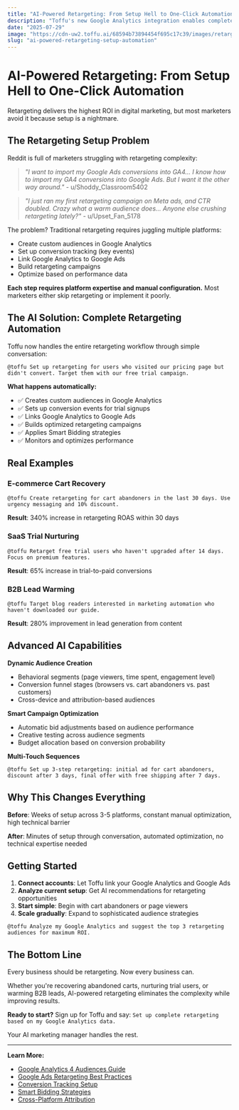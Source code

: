 ```yaml
---
title: "AI-Powered Retargeting: From Setup Hell to One-Click Automation"
description: "Toffu's new Google Analytics integration enables complete retargeting automation - from custom audiences to campaign launch through AI conversation."
date: "2025-07-29"
image: "https://cdn-uw2.toffu.ai/68594b73894454f695c17c39/images/retargeting-automation-blog.png"
slug: "ai-powered-retargeting-setup-automation"
---
```


# AI-Powered Retargeting: From Setup Hell to One-Click Automation

Retargeting delivers the highest ROI in digital marketing, but most marketers avoid it because setup is a nightmare.

## The Retargeting Setup Problem

Reddit is full of marketers struggling with retargeting complexity:

> *"I want to import my Google Ads conversions into GA4... I know how to import my GA4 conversions into Google Ads. But I want it the other way around."* - u/Shoddy_Classroom5402

> *"I just ran my first retargeting campaign on Meta ads, and CTR doubled. Crazy what a warm audience does... Anyone else crushing retargeting lately?"* - u/Upset_Fan_5178

The problem? Traditional retargeting requires juggling multiple platforms:
- Create custom audiences in Google Analytics
- Set up conversion tracking (key events)
- Link Google Analytics to Google Ads  
- Build retargeting campaigns
- Optimize based on performance data

**Each step requires platform expertise and manual configuration.** Most marketers either skip retargeting or implement it poorly.

## The AI Solution: Complete Retargeting Automation

Toffu now handles the entire retargeting workflow through simple conversation:

```
@toffu Set up retargeting for users who visited our pricing page but didn't convert. Target them with our free trial campaign.
```

**What happens automatically:**
- ✅ Creates custom audiences in Google Analytics
- ✅ Sets up conversion events for trial signups  
- ✅ Links Google Analytics to Google Ads
- ✅ Builds optimized retargeting campaigns
- ✅ Applies Smart Bidding strategies
- ✅ Monitors and optimizes performance

## Real Examples

### E-commerce Cart Recovery
```
@toffu Create retargeting for cart abandoners in the last 30 days. Use urgency messaging and 10% discount.
```

**Result**: 340% increase in retargeting ROAS within 30 days

### SaaS Trial Nurturing  
```
@toffu Retarget free trial users who haven't upgraded after 14 days. Focus on premium features.
```

**Result**: 65% increase in trial-to-paid conversions

### B2B Lead Warming
```
@toffu Target blog readers interested in marketing automation who haven't downloaded our guide.
```

**Result**: 280% improvement in lead generation from content

## Advanced AI Capabilities

**Dynamic Audience Creation**
- Behavioral segments (page viewers, time spent, engagement level)
- Conversion funnel stages (browsers vs. cart abandoners vs. past customers)
- Cross-device and attribution-based audiences

**Smart Campaign Optimization**
- Automatic bid adjustments based on audience performance
- Creative testing across audience segments  
- Budget allocation based on conversion probability

**Multi-Touch Sequences**
```
@toffu Set up 3-step retargeting: initial ad for cart abandoners, discount after 3 days, final offer with free shipping after 7 days.
```

## Why This Changes Everything

**Before**: Weeks of setup across 3-5 platforms, constant manual optimization, high technical barrier

**After**: Minutes of setup through conversation, automated optimization, no technical expertise needed

## Getting Started

1. **Connect accounts**: Let Toffu link your Google Analytics and Google Ads
2. **Analyze current setup**: Get AI recommendations for retargeting opportunities  
3. **Start simple**: Begin with cart abandoners or page viewers
4. **Scale gradually**: Expand to sophisticated audience strategies

```
@toffu Analyze my Google Analytics and suggest the top 3 retargeting audiences for maximum ROI.
```

## The Bottom Line

Every business should be retargeting. Now every business can.

Whether you're recovering abandoned carts, nurturing trial users, or warming B2B leads, AI-powered retargeting eliminates the complexity while improving results.

**Ready to start?** Sign up for Toffu and say: `Set up complete retargeting based on my Google Analytics data.`

Your AI marketing manager handles the rest.

---

**Learn More:**
- [Google Analytics 4 Audiences Guide](https://support.google.com/analytics/answer/9267572)
- [Google Ads Retargeting Best Practices](https://support.google.com/google-ads/answer/2454000)
- [Conversion Tracking Setup](https://support.google.com/google-ads/answer/1722054)
- [Smart Bidding Strategies](https://support.google.com/google-ads/answer/7065882)
- [Cross-Platform Attribution](https://support.google.com/analytics/answer/10596608)